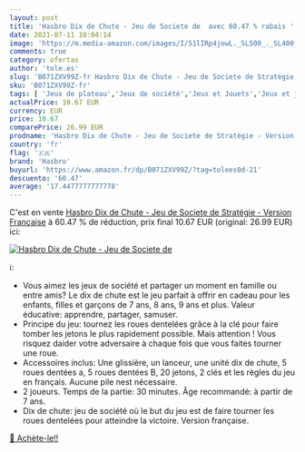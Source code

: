 ```yaml
---
layout: post
title: 'Hasbro Dix de Chute - Jeu de Societe de  avec 60.47 % rabais '
date: 2021-07-11 10:04:14
image: 'https://m.media-amazon.com/images/I/51lIRp4jowL._SL500_._SL400_.jpg'
comments: true
category: ofertas
author: 'tole.es'
slug: 'B071ZXV99Z-fr Hasbro Dix de Chute - Jeu de Societe de Stratégie -...'
sku: 'B071ZXV99Z-fr'
tags: [ 'Jeux de plateau','Jeux de société','Jeux et Jouets','Jeux et jouets','hasbro', ]
actualPrice: 10.67 EUR
currency: EUR
price: 10.67
comparePrice: 26.99 EUR
prodname: 'Hasbro Dix de Chute - Jeu de Societe de Stratégie - Version Française'
country: 'fr'
flag: '🇫🇷'
brand: 'Hasbro'
buyurl: 'https://www.amazon.fr/dp/B071ZXV99Z/?tag=tolees0d-21'
descuento: '60.47'
average: '17.4477777777778'
---
```


C'est en vente [Hasbro Dix de Chute - Jeu de Societe de Stratégie - Version Française](https://www.amazon.fr/dp/B071ZXV99Z/?tag=tolees0d-21)  à  60.47 % de réduction, prix final  10.67 EUR (original: 26.99 EUR) ici:

[![Hasbro Dix de Chute - Jeu de Societe de ](https://m.media-amazon.com/images/I/51lIRp4jowL._SL500_._SL400_.jpg)](https://www.amazon.fr/dp/B071ZXV99Z/?tag=tolees0d-21)

ℹ️:

- Vous aimez les jeux de société et partager un moment en famille ou entre amis? Le dix de chute est le jeu parfait à offrir en cadeau pour les enfants, filles et garçons de 7 ans, 8 ans, 9 ans et plus. Valeur éducative: apprendre, partager, samuser.
- Principe du jeu: tournez les roues dentelées grâce à la clé pour faire tomber les jetons le plus rapidement possible. Mais attention ! Vous risquez daider votre adversaire à chaque fois que vous faites tourner une roue.
- Accessoires inclus: Une glissière, un lanceur, une unité dix de chute, 5 roues dentées a, 5 roues dentées B, 20 jetons, 2 clés et les règles du jeu en français. Aucune pile nest nécessaire.
- 2 joueurs. Temps de la partie: 30 minutes. Âge recommandé: à partir de 7 ans.
- Dix de chute: jeu de société où le but du jeu est de faire tourner les roues dentelées pour atteindre la victoire. Version française.

[🛒 Achète-le!!](https://www.amazon.fr/dp/B071ZXV99Z/?tag=tolees0d-21)
